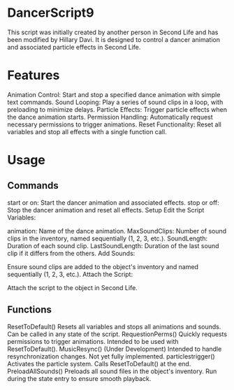 <h1>DancerScript9</h1>
This script was initially created by another person in Second Life and has been modified by Hillary Davi. It is designed to control a dancer animation and associated particle effects in Second Life.

<h1>Features</h1>
Animation Control: Start and stop a specified dance animation with simple text commands.
Sound Looping: Play a series of sound clips in a loop, with preloading to minimize delays.
Particle Effects: Trigger particle effects when the dance animation starts.
Permission Handling: Automatically request necessary permissions to trigger animations.
Reset Functionality: Reset all variables and stop all effects with a single function call.

<h1>Usage</h1>
<h2>Commands</h2>
start or on: Start the dancer animation and associated effects.
stop or off: Stop the dancer animation and reset all effects.
Setup
Edit the Script Variables:

animation: Name of the dance animation.
MaxSoundClips: Number of sound clips in the inventory, named sequentially (1, 2, 3, etc.).
SoundLength: Duration of each sound clip.
LastSoundLength: Duration of the last sound clip if it differs from the others.
Add Sounds:

Ensure sound clips are added to the object's inventory and named sequentially (1, 2, 3, etc.).
Attach the Script:

Attach the script to the object in Second Life.

<h2>Functions</h2>
ResetToDefault()
Resets all variables and stops all animations and sounds. Can be called in any state of the script.
RequestionPerms()
Quickly requests permissions to trigger animations. Intended to be used with ResetToDefault().
MusicResync() (Under Development)
Intended to handle resynchronization changes. Not yet fully implemented.
particlestrigger()
Activates the particle system. Calls ResetToDefault() at the end.
PreloadAllSounds()
Preloads all sound files in the object's inventory. Run during the state entry to ensure smooth playback.
